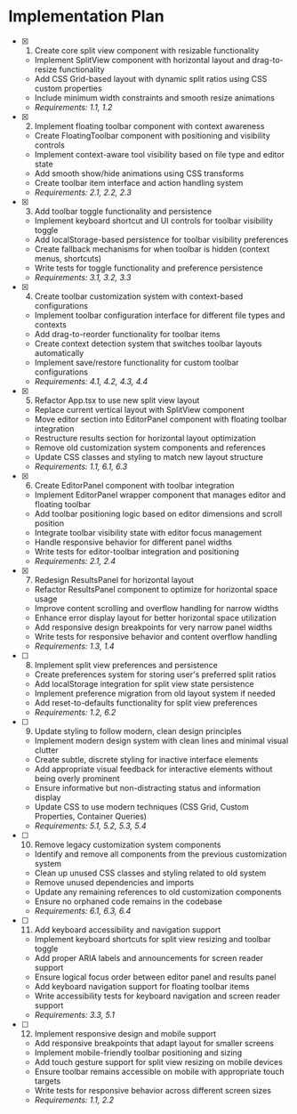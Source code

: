 # Implementation Plan

- [x] 1. Create core split view component with resizable functionality

  - Implement SplitView component with horizontal layout and drag-to-resize functionality
  - Add CSS Grid-based layout with dynamic split ratios using CSS custom properties
  - Include minimum width constraints and smooth resize animations
  - _Requirements: 1.1, 1.2_

- [x] 2. Implement floating toolbar component with context awareness

  - Create FloatingToolbar component with positioning and visibility controls
  - Implement context-aware tool visibility based on file type and editor state
  - Add smooth show/hide animations using CSS transforms
  - Create toolbar item interface and action handling system
  - _Requirements: 2.1, 2.2, 2.3_

- [x] 3. Add toolbar toggle functionality and persistence

  - Implement keyboard shortcut and UI controls for toolbar visibility toggle
  - Add localStorage-based persistence for toolbar visibility preferences
  - Create fallback mechanisms for when toolbar is hidden (context menus, shortcuts)
  - Write tests for toggle functionality and preference persistence
  - _Requirements: 3.1, 3.2, 3.3_

- [x] 4. Create toolbar customization system with context-based configurations

  - Implement toolbar configuration interface for different file types and contexts
  - Add drag-to-reorder functionality for toolbar items
  - Create context detection system that switches toolbar layouts automatically
  - Implement save/restore functionality for custom toolbar configurations
  - _Requirements: 4.1, 4.2, 4.3, 4.4_

- [x] 5. Refactor App.tsx to use new split view layout

  - Replace current vertical layout with SplitView component
  - Move editor section into EditorPanel component with floating toolbar integration
  - Restructure results section for horizontal layout optimization
  - Remove old customization system components and references
  - Update CSS classes and styling to match new layout structure
  - _Requirements: 1.1, 6.1, 6.3_

- [x] 6. Create EditorPanel component with toolbar integration

  - Implement EditorPanel wrapper component that manages editor and floating toolbar
  - Add toolbar positioning logic based on editor dimensions and scroll position
  - Integrate toolbar visibility state with editor focus management
  - Handle responsive behavior for different panel widths
  - Write tests for editor-toolbar integration and positioning
  - _Requirements: 2.1, 2.4_

- [x] 7. Redesign ResultsPanel for horizontal layout

  - Refactor ResultsPanel component to optimize for horizontal space usage
  - Improve content scrolling and overflow handling for narrow widths
  - Enhance error display layout for better horizontal space utilization
  - Add responsive design breakpoints for very narrow panel widths
  - Write tests for responsive behavior and content overflow handling
  - _Requirements: 1.3, 1.4_

- [ ] 8. Implement split view preferences and persistence


  - Create preferences system for storing user's preferred split ratios
  - Add localStorage integration for split view state persistence
  - Implement preference migration from old layout system if needed
  - Add reset-to-defaults functionality for split view preferences
  - _Requirements: 1.2, 6.2_

- [ ] 9. Update styling to follow modern, clean design principles






  - Implement modern design system with clean lines and minimal visual clutter
  - Create subtle, discrete styling for inactive interface elements
  - Add appropriate visual feedback for interactive elements without being overly prominent
  - Ensure informative but non-distracting status and information display
  - Update CSS to use modern techniques (CSS Grid, Custom Properties, Container Queries)
  - _Requirements: 5.1, 5.2, 5.3, 5.4_

- [ ] 10. Remove legacy customization system components

  - Identify and remove all components from the previous customization system
  - Clean up unused CSS classes and styling related to old system
  - Remove unused dependencies and imports
  - Update any remaining references to old customization components
  - Ensure no orphaned code remains in the codebase
  - _Requirements: 6.1, 6.3, 6.4_

- [ ] 11. Add keyboard accessibility and navigation support

  - Implement keyboard shortcuts for split view resizing and toolbar toggle
  - Add proper ARIA labels and announcements for screen reader support
  - Ensure logical focus order between editor panel and results panel
  - Add keyboard navigation support for floating toolbar items
  - Write accessibility tests for keyboard navigation and screen reader support
  - _Requirements: 3.3, 5.1_

- [ ] 12. Implement responsive design and mobile support
  - Add responsive breakpoints that adapt layout for smaller screens
  - Implement mobile-friendly toolbar positioning and sizing
  - Add touch gesture support for split view resizing on mobile devices
  - Ensure toolbar remains accessible on mobile with appropriate touch targets
  - Write tests for responsive behavior across different screen sizes
  - _Requirements: 1.1, 2.2_
